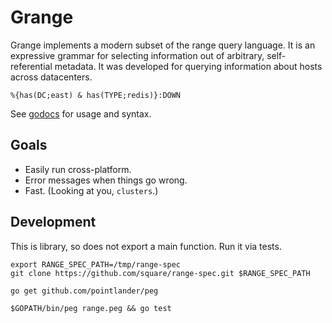 Grange
======

Grange implements a modern subset of the range query language. It is an
expressive grammar for selecting information out of arbitrary, self-referential
metadata. It was developed for querying information about hosts across
datacenters.

    %{has(DC;east) & has(TYPE;redis)}:DOWN

See [godocs](https://godoc.org/github.com/square/grange) for usage and
syntax.

Goals
-----

* Easily run cross-platform.
* Error messages when things go wrong.
* Fast. (Looking at you, `clusters`.)

Development
-----------

This is library, so does not export a main function. Run it via tests.

    export RANGE_SPEC_PATH=/tmp/range-spec
    git clone https://github.com/square/range-spec.git $RANGE_SPEC_PATH

    go get github.com/pointlander/peg

    $GOPATH/bin/peg range.peg && go test
